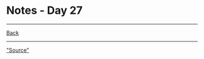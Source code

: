 # Notes - Day 27



---
<a href = "https://github.com/scottie-l/reading-notes/tree/main/reading-notes-401">Back</a>

---

<a href = "">"Source"</a>